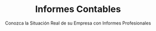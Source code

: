 ---
title: "Informes Contables"
slug: "informes-contables"
description: "Elaboramos informes detallados de la situación financiera de su organización, facilitando la toma de decisiones estratégicas, el cumplimiento normativo y la gestión administrativa."
subtitle: "Conozca la Situación Real de su Empresa con Informes Profesionales"
imgsrc: "/images/servicios/estados-financieros.jpg"
#price: "₡75,000"
#pricePrefix: "Desde"
#priceSuffix: "/mes"

intro: "Los informes contables son la brújula financiera de su empresa. Sin información clara y oportuna sobre su situación económica, tomar decisiones estratégicas se convierte en navegar a ciegas. Nuestros informes especializados le proporcionan la visibilidad necesaria para dirigir su negocio hacia el éxito."

challengesTitle: "Informes que le permiten lidiar desafíos como:"
challenges:
  - "Falta de visibilidad sobre la situación financiera real"
  - "Dificultad para tomar decisiones informadas"
  - "Problemas para acceder a financiamiento bancario"
  - "Desconocimiento de rentabilidad por líneas de negocio"
  - "Falta de información para planificación estratégica"

servicesTitle: "Servicio Integral de Informes Contables"
services:
  - title: "Informes Financieros Mensuales"
    icon: "BarChart"
    sections:
      - name: "Informes Financieros Básicos"
        items:
          - "Balance General"
          - "Estado de Resultados"
      - name: "Análisis Financiero"
        items:
          - "Indicadores Clave de Rendimiento (KPI)"
          - "Flujo de Efectivo"
          - "Proyecciones Financieras"
      - name: "Informes Comparativos"
        items:
          - "Comparación por períodos"
          - "Análisis de Variaciones"
      - name: "Análisis de Rentabilidad"
        items:
          - "Rentabilidad por Línea de Negocio"
  - title: "Informes Especializados"
    icon: "PieChart"
    sections:
      - name: "Informes Personalizados"
        items:
          - "Análisis de Costos"
          - "Evaluación de Proyectos"
          - "Informes para Inversionistas"
      - name: "Reportes Ejecutivos"
        items:
          - "Resumen Ejecutivo Mensual"
          - "Presentaciones para Junta Directiva"
  - title: "Reuniones de Revisión"
    icon: "Users"
    sections:
      - name: "Reuniones Mensuales"
        items:
          - "Revisión de Informes"
          - "Análisis de Desempeño"

sectors:
  - title: "Comercio y Retail"
    icon: "Users"
    features:
      - "Manejo de inventarios fiscales"
      - "Importaciones y aduanas"
      - "Múltiples puntos de venta"
  - title: "Servicios Profesionales"
    icon: "Award"
    features:
      - "Régimen de honorarios"
      - "Gastos de representación"
      - "Ingresos variables"
  - title: "Construcción"
    icon: "TrendingUp"
    features:
      - "Proyectos a largo plazo"
      - "Subcontratistas"
      - "Activos inmobiliarios"
  - title: "Tecnología"
    icon: "Shield"
    features:
      - "Incentivos para software"
      - "Propiedad intelectual"
      - "Exportación digital"
        
guarantees:
  - title: "Cumplimiento Garantizado"
    icon: "CheckCircle"
    items:
      - "Confección de informes según normativas contables"
      - "Respaldo total en caso de observaciones"
      - "Corrección gratuita de errores propios"
  - title: "Confidencialidad Total"
    icon: "Shield"
    items:
      - "Protección absoluta de información empresarial"
      - "Acceso restringido a datos sensibles"
      - "Cumplimiento de normativas de privacidad"


features:
  - "Estados financieros básicos (Balance General, Estado de Resultados)"
  - "Análisis financiero con indicadores clave de rendimiento"
  - "Reportes de flujo de efectivo y proyecciones"
  - "Informes comparativos por períodos"
  - "Análisis de rentabilidad por línea de negocio"

included:
  - "Balance General mensual certificado"
  - "Estado de Resultados detallado"
  - "Flujo de efectivo operativo"
  - "Análisis de indicadores financieros"
  - "Reporte ejecutivo en formato PDF"
  - "Reunión mensual de revisión (1 hora)"

benefits:
  - "Visibilidad clara de la situación financiera real"
  - "Herramientas para toma de decisiones informadas"
  - "Cumplimiento con requerimientos bancarios y de inversionistas"
  - "Identificación temprana de problemas financieros"
  - "Soporte para solicitudes de crédito y financiamiento"

ctaTitle: "Conozca realmente cómo está su empresa"
ctaDescription: "Tome decisiones basadas en información real y confiable. Solicite nuestros informes contables especializados y transforme la gestión de su negocio."
---